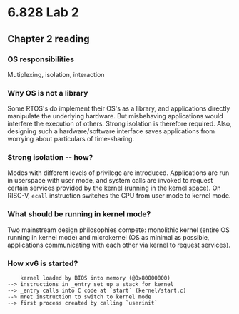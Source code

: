# 6.828 Lab 2
## Chapter 2 reading
### OS responsibilities
Mutiplexing, isolation, interaction
### Why OS is not a library
Some RTOS's do implement their OS's as a library, and applications directly manipulate the underlying hardware. But misbehaving applications would interfere the execution of others. Strong isolation is therefore required. Also, designing such a hardware/software interface saves applications from worrying about particulars of time-sharing.
### Strong isolation -- how?
Modes with different levels of privilege are introduced. Applications are run in userspace with user mode, and system calls are invoked to request certain services provided by the kernel (running in the kernel space). On RISC-V, `ecall` instruction switches the CPU from user mode to kernel mode.
### What should be running in kernel mode?
Two mainstream design philosophies compete: monolithic kernel (entire OS running in kernel mode) and microkernel (OS as minimal as possible, applications communicating with each other via kernel to request services).
### How xv6 is started?
```
    kernel loaded by BIOS into memory (@0x80000000)
--> instructions in _entry set up a stack for kernel
--> _entry calls into C code at `start` (kernel/start.c)
--> mret instruction to switch to kernel mode
--> first process created by calling `userinit`
```


